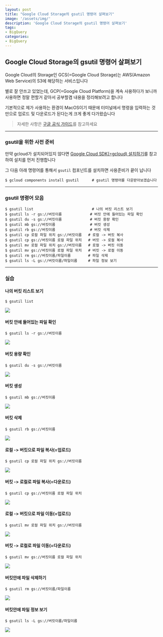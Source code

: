 ```yaml
---
layout: post
title: "Google Cloud Storage의 gsutil 명령어 살펴보기"
image: '/assets/img/'
description: 'Google Cloud Storage의 gsutil 명령어 살펴보기'
tags:
- BigQuery
categories:
- BigQuery
---
```



## Google Cloud Storage의 gsutil 명령어 살펴보기

Google Cloud의 Storage인 GCS(=Google Cloud Storage)는 AWS(Amazon Web Service)의 S3에
해당하는 서비스입니다 

별로 잘 안쓰고 있었는데, GCP(=Google Cloud Platform)을 계속 사용하다가 보니까 사용하면 정말 편할거 같아서
공부할겸 내용을 정리해보려고 합니다

기본적으로 제가 사용하는 환경이 MacOS이기 때문에 터미널에서 명령을 입력하는 것만으로 업로드 및 다운로드가 된다는게
크게 좋게 다가왔습니다


> 자세한 사항은 [구글 공식 가이드](https://cloud.google.com/storage/docs/how-to)를 참고하세요

---

### gsutil을 위한 사전 준비

만약 gcloud가 설치되어있지 않다면 [Google Cloud SDK(=gcloud) 설치하기](https://jungwoon.github.io/google%20cloud/2017/10/26/install-gcloud/)를
참고하여 설치를 먼저 진행합니다

그 다음 아래 명령어를 통해서 `gsutil` 컴포넌트를 설치하면 사용준비가 끝이 납니다

```
$ gcloud components install gsutil      # gsutil 명령어를 다운받아보겠습니다
```

---

### gsutil 명령어 모음

```
$ gsutil list                           # 나의 버킷 리스트 보기
$ gsutil ls -r gs://버킷이름             # 버킷 안에 들어있는 파일 확인
$ gsutil du -s gs://버킷이름             # 버킷 용량 확인
$ gsutil mb gs://버킷이름                # 버킷 생성
$ gsutil rb gs://버킷이름                # 버킷 삭제
$ gsutil cp 로컬 파일 위치 gs://버킷이름   # 로컬 -> 버킷 복사
$ gsutil cp gs://버킷이름 로컬 파일 위치   # 버킷 -> 로컬 복사
$ gsutil mv 로컬 파일 위치 gs://버킷이름   # 로컬 -> 버킷 이동
$ gsutil mv gs://버킷이름 로컬 파일 위치   # 버킷 -> 로컬 이동
$ gsutil rm gs://버킷이름/파일이름        # 파일 삭제
$ gsutil ls -L gs://버킷이름/파일이름     # 파일 정보 보기
```

---

### 실습

#### 나의 버킷 리스트 보기

```
$ gsutil list
```

![](https://cdn-images-1.medium.com/max/1200/1*M4Xovp7gycycXshf5sal5g.png)

#### 버킷 안에 들어있는 파일 확인

```
$ gsutil ls -r gs://버킷이름
```

![](https://cdn-images-1.medium.com/max/800/1*jzByVSDvdUKGSB9z16vsRg.png)

#### 버킷 용량 확인

```
$ gsutil du -s gs://버킷이름
```

![](https://cdn-images-1.medium.com/max/600/1*S2FUkwmmMu3r64zPYZ2izQ.png)

#### 버킷 생성

```
$ gsutil mb gs://버킷이름
```

![](https://cdn-images-1.medium.com/max/1600/1*19lGJVIY7teUPJsqfjTMVQ.png)

#### 버킷 삭제

```
$ gsutil rb gs://버킷이름
```

![](https://cdn-images-1.medium.com/max/1600/1*UWz4lHlfRAa6iKiX3kQEyA.png)

#### 로컬 -> 버킷으로 파일 복사(=업로드)

```
$ gsutil cp 로컬 파일 위치 gs://버킷이름
```

![](https://cdn-images-1.medium.com/max/2000/1*jqZd1jgDZg3_zRAuwcaGkw.png)

#### 버킷 -> 로컬로 파일 복사(=다운로드)

```
$ gsutil cp gs://버킷이름 로컬 파일 위치
```

![](https://cdn-images-1.medium.com/max/2000/1*Z6_S69VBJRNzlYYyW5m4Vg.png)

#### 로컬 -> 버킷으로 파일 이동(=업로드)

```
$ gsutil mv 로컬 파일 위치 gs://버킷이름
```

![](https://cdn-images-1.medium.com/max/2000/1*mGb6JnPv_lJ7u6bqByODOA.png)

#### 버킷 -> 로컬로 파일 이동(=다운로드)

```
$ gsutil mv gs://버킷이름 로컬 파일 위치
```

![](https://cdn-images-1.medium.com/max/1600/1*_fMJzk9N93e_KZAbsBdVDg.png)

#### 버킷안에 파일 삭제하기

```
$ gsutil rm gs://버킷이름/파일이름
```

![](https://cdn-images-1.medium.com/max/2000/1*r9-kL2HmUAj2I6bYl0XSxQ.png)

#### 버킷안에 파일 정보 보기

```
$ gsutil ls -L gs://버킷이름/파일이름
```

![](https://cdn-images-1.medium.com/max/2000/1*ut6GQ4yqmZQSiwdlLvUbUw.png)
